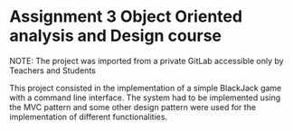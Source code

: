 # Assignment 3 Object Oriented analysis and Design course

NOTE: The project was imported from a private GitLab accessible only by Teachers and Students

This project consisted in the implementation of a simple BlackJack game with a command line interface.
The system had to be implemented using the MVC pattern and some other design pattern were used for the implementation of different functionalities.
